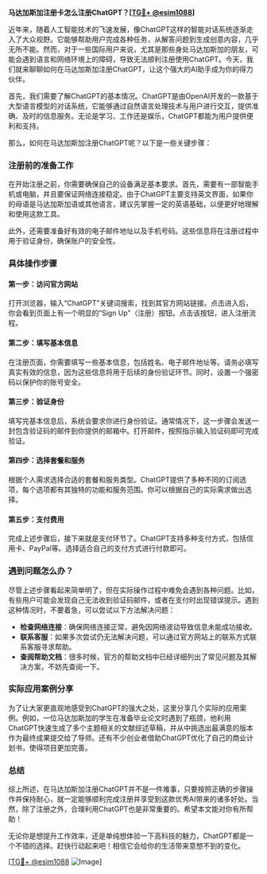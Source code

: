 **马达加斯加注册卡怎么注册ChatGPT？[[TG💪+ @esim1088](https://t.me/s/esim1088)]**

近年来，随着人工智能技术的飞速发展，像ChatGPT这样的智能对话系统逐渐走入了大众视野。它能够帮助用户完成各种任务，从解答问题到生成创意内容，几乎无所不能。然而，对于一些国际用户来说，尤其是那些身处马达加斯加的朋友，可能会遇到语言和网络环境上的障碍，导致无法顺利注册使用ChatGPT。今天，我们就来聊聊如何在马达加斯加注册ChatGPT，让这个强大的AI助手成为你的得力伙伴。

首先，我们需要了解ChatGPT的基本情况。ChatGPT是由OpenAI开发的一款基于大型语言模型的对话系统，它能够通过自然语言处理技术与用户进行交互，提供准确、及时的信息服务。无论是学习、工作还是娱乐，ChatGPT都能为用户提供便利和支持。

那么，如何在马达加斯加注册ChatGPT呢？以下是一些关键步骤：

### 注册前的准备工作

在开始注册之前，你需要确保自己的设备满足基本要求。首先，需要有一部智能手机或电脑，并且要保证网络连接稳定。由于ChatGPT主要支持英文界面，如果你的母语是马达加斯加语或其他语言，建议先掌握一定的英语基础，以便更好地理解和使用这款工具。

此外，还需要准备好有效的电子邮件地址以及手机号码。这些信息将在注册过程中用于验证身份，确保账户的安全性。

### 具体操作步骤

#### 第一步：访问官方网站

打开浏览器，输入“ChatGPT”关键词搜索，找到其官方网站链接。点击进入后，你会看到页面上有一个明显的“Sign Up”（注册）按钮。点击该按钮，进入注册流程。

#### 第二步：填写基本信息

在注册页面，你需要填写一些基本信息，包括姓名、电子邮件地址等。请务必填写真实有效的信息，因为这些信息将用于后续的身份验证环节。同时，设置一个强密码以保护你的账号安全。

#### 第三步：验证身份

填写完基本信息后，系统会要求你进行身份验证。通常情况下，这一步骤会发送一封包含验证码的邮件到你提供的邮箱中。打开邮件，按照指示输入验证码即可完成验证。

#### 第四步：选择套餐和服务

根据个人需求选择合适的套餐和服务类型。ChatGPT提供了多种不同的订阅选项，每个选项都有其独特的功能和服务范围。你可以根据自己的实际需求做出选择。

#### 第五步：支付费用

完成上述步骤后，接下来就是支付环节了。ChatGPT支持多种支付方式，包括信用卡、PayPal等。选择适合自己的支付方式进行付款即可。

### 遇到问题怎么办？

尽管上述步骤看起来简单明了，但在实际操作过程中难免会遇到各种问题。比如，有些用户可能会发现自己无法收到验证码邮件，或者在支付时出现错误提示。遇到这种情况时，不要着急，可以尝试以下方法解决问题：

- **检查网络连接**：确保网络连接正常，避免因网络波动导致信息未能成功接收。
- **联系客服**：如果多次尝试仍无法解决问题，可以通过官方网站上的联系方式联系客服寻求帮助。
- **查阅帮助文档**：很多时候，官方的帮助文档中已经详细列出了常见问题及其解决方案，不妨先查阅一下。

### 实际应用案例分享

为了让大家更直观地感受到ChatGPT的强大之处，这里分享几个实际的应用案例。例如，一位马达加斯加的学生在准备毕业论文时遇到了瓶颈，他利用ChatGPT快速生成了多个主题相关的文献综述草稿，并从中挑选出最满意的版本作为最终成果提交给了导师。还有不少创业者借助ChatGPT优化了自己的商业计划书，使得项目更加完善。

### 总结

综上所述，在马达加斯加注册ChatGPT并不是一件难事，只要按照正确的步骤操作并保持耐心，就一定能够顺利完成注册并享受到这款优秀AI带来的诸多好处。当然，除了注册之外，合理利用ChatGPT也是非常重要的。希望本文能对你有所帮助！

无论你是想提升工作效率，还是单纯想体验一下高科技的魅力，ChatGPT都是一个不错的选择。赶快行动起来吧！相信它会给你的生活带来意想不到的变化。

[[TG💪+ @esim1088](https://t.me/s/esim1088) ![Image](https://i.postimg.cc/4NQfJmqS/Snipaste-2025-05-13-00-14-12.png)]